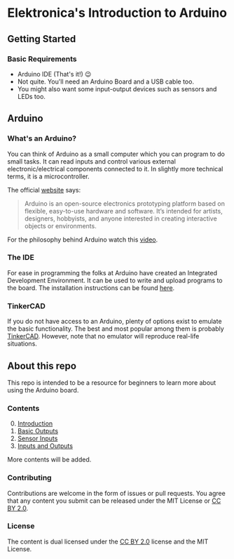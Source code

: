 # Elektronica's Introduction to Arduino

## Getting Started 

### Basic Requirements

* Arduino IDE (That's it!) :wink:  
* Not quite. You'll need an Arduino Board and a USB cable too.
* You might also want some input-output devices such as sensors and LEDs too.

## Arduino

### What's an Arduino?
You can think of Arduino as a small computer which you can program to do small tasks. It can read inputs and control various external electronic/electrical components connected to it. In slightly more technical terms, it is a microcontroller.

The official [website](https://www.arduino.cc) says:
> Arduino is an open-source electronics prototyping platform based on flexible, easy-to-use hardware and software. It’s intended for artists, designers, hobbyists, and anyone interested in creating interactive objects or environments.

For the philosophy behind Arduino watch this [video](https://www.ted.com/talks/massimo_banzi_how_arduino_is_open_sourcing_imagination).

### The IDE
For ease in programming the folks at Arduino have created an Integrated Development Environment. It can be used to write and upload programs to the board. The installation instructions can be found [here](0.Introduction/0.2-IDE.md).

### TinkerCAD
If you do not have access to an Arduino, plenty of options exist to emulate the basic functionality. The best and most popular among them is probably [TinkerCAD](https://www.tinkercad.com/circuits). However, note that no emulator will reproduce real-life situations. 

## About this repo

This repo is intended to be a resource for beginners to learn more about using the Arduino board.

### Contents
0. [Introduction](0.Introduction/0.1-Introduction.md)
1. [Basic Outputs](1.BasicOutputs/1-BasicOutputs.md)
2. [Sensor Inputs](2.SensorInputs/2-SensorInputs.md)
3. [Inputs and Outputs](3.InputOutput/3-InputOutput.md)

More contents will be added.


### Contributing
Contributions are welcome in the form of issues or pull requests. You agree that any content you submit can be released under the MIT License or [CC BY 2.0](https://creativecommons.org/licenses/by/2.0/).

### License
The content is dual licensed under the [CC BY 2.0](https://creativecommons.org/licenses/by/2.0/) license and the MIT License.




